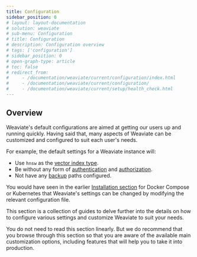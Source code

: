 ```yaml
---
title: Configuration
sidebar_position: 0
# layout: layout-documentation
# solution: weaviate
# sub-menu: Configuration
# title: Configuration
# description: Configuration overview
# tags: ['configuration']
# sidebar_position: 0
# open-graph-type: article
# toc: false
# redirect_from:
#     - /documentation/weaviate/current/configuration/index.html
#     - /documentation/weaviate/current/configuration/
#     - /documentation/weaviate/current/setup/health_check.html
---
```

## Overview 

Weaviate's default configurations are aimed at getting our users up and running quickly. Having said that, many aspects of Weaviate can be customized and configured to suit each user's needs. 

For example, the default settings for a Weaviate instance will:
- Use `hnsw` as the [vector index type](./vector-index-type.md). 
- Be without any form of [authentication](./authentication.md) and [authorization](./authorization.md).
- Not have any [backup](./backups.md) paths configured.

You would have seen in the earlier [Installation section](../installation/index.md) for Docker Compose or Kubernetes that Weaviate's settings can be changed by modifying the relevant configuration file.

This section is a collection of guides to delve further into the details on how to configure various settings and customize Weaviate to suit your needs. 

You do not need to read this section linearly. But we do recommend that you browse through this section so that you are aware of the available main customization options, including features that will help you to take it into production.
